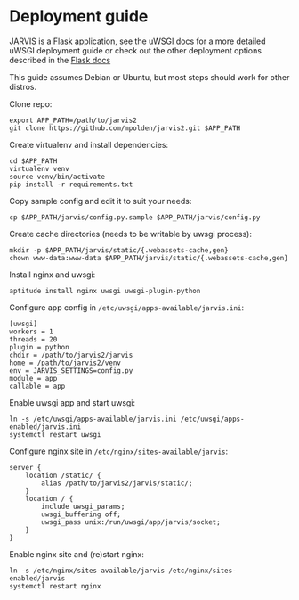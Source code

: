 Deployment guide
================
JARVIS is a [Flask](http://flask.pocoo.org) application, see the
[uWSGI docs](https://uwsgi-docs.readthedocs.org/en/latest/WSGIquickstart.html)
for a more detailed uWSGI deployment guide or check out the other deployment
options described in the [Flask docs](http://flask.pocoo.org/docs/deploying)

This guide assumes Debian or Ubuntu, but most steps should work for other
distros.

Clone repo:

    export APP_PATH=/path/to/jarvis2
    git clone https://github.com/mpolden/jarvis2.git $APP_PATH

Create virtualenv and install dependencies:

    cd $APP_PATH
    virtualenv venv
    source venv/bin/activate
    pip install -r requirements.txt

Copy sample config and edit it to suit your needs:

    cp $APP_PATH/jarvis/config.py.sample $APP_PATH/jarvis/config.py

Create cache directories (needs to be writable by uwsgi process):

    mkdir -p $APP_PATH/jarvis/static/{.webassets-cache,gen}
    chown www-data:www-data $APP_PATH/jarvis/static/{.webassets-cache,gen}

Install nginx and uwsgi:

    aptitude install nginx uwsgi uwsgi-plugin-python

Configure app config in `/etc/uwsgi/apps-available/jarvis.ini`:

    [uwsgi]
    workers = 1
    threads = 20
    plugin = python
    chdir = /path/to/jarvis2/jarvis
    home = /path/to/jarvis2/venv
    env = JARVIS_SETTINGS=config.py
    module = app
    callable = app

Enable uwsgi app and start uwsgi:

    ln -s /etc/uwsgi/apps-available/jarvis.ini /etc/uwsgi/apps-enabled/jarvis.ini
    systemctl restart uwsgi

Configure nginx site in `/etc/nginx/sites-available/jarvis`:

    server {
        location /static/ {
            alias /path/to/jarvis2/jarvis/static/;
        }
        location / {
            include uwsgi_params;
            uwsgi_buffering off;
            uwsgi_pass unix:/run/uwsgi/app/jarvis/socket;
        }
    }

Enable nginx site and (re)start nginx:

    ln -s /etc/nginx/sites-available/jarvis /etc/nginx/sites-enabled/jarvis
    systemctl restart nginx

